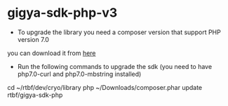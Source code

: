 # gigya-sdk-php-v3

- To upgrade the library you need a composer version that support PHP version 7.0

you can download it from [here](https://getcomposer.org/download/latest-2.2.x/composer.phar)

- Run the following commands to upgrade the sdk (you need to have php7.0-curl and php7.0-mbstring installed)

cd ~/rtbf/dev/cryo/library
php ~/Downloads/composer.phar update rtbf/gigya-sdk-php

